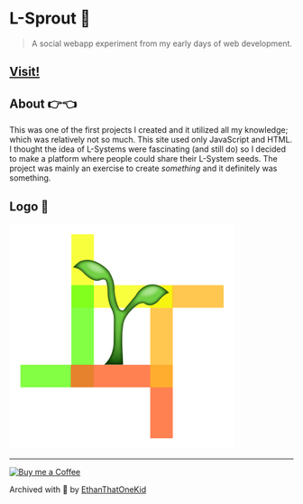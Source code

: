 # L-Sprout 🌱

> A social webapp experiment from my early days of web development.

## [Visit!](http://ethandavidson.com/l/)

## About 👉👈

This was one of the first projects I created and it utilized all my knowledge; which was relatively not so much.
This site used only JavaScript and HTML.
I thought the idea of L-Systems were fascinating (and still do) so I decided to make a platform where people could share their L-System seeds.
The project was mainly an exercise to create *something* and it definitely was something.

## Logo 🎨

![L-Sprout Logo](img/logo.gif)


---

[![Buy me a Coffee](https://img.shields.io/badge/buy%20me%20a-coffee-%23FF813F)][bmac]

Archived with 💓 by [EthanThatOneKid][creator_site]

[bmac]: http://buymeacoff.ee/etok
[creator_site]: http://ethandavidson.com/
